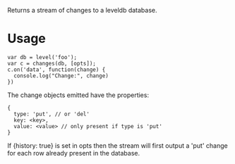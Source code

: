 
Returns a stream of changes to a leveldb database.

# Usage

```
var db = level('foo');
var c = changes(db, [opts]);
c.on('data', function(change) {
  console.log("Change:", change)
})
```

The change objects emitted have the properties:

```
{
  type: 'put', // or 'del'
  key: <key>,
  value: <value> // only present if type is 'put'
}
```

If {history: true} is set in opts then the stream will first output a 'put' change for each row already present in the database.


